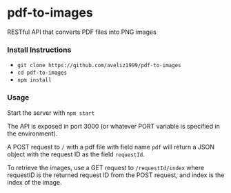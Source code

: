 # pdf-to-images
RESTful API that converts PDF files into PNG images

### Install Instructions
* `git clone https://github.com/aveliz1999/pdf-to-images`
* `cd pdf-to-images`
* `npm install`

### Usage
Start the server with `npm start`

The API is exposed in port 3000 (or whatever PORT variable is specified in the environment).

A POST request to `/` with a pdf file with field name `pdf` will return a JSON object with the request ID as the field `requestId`.

To retrieve the images, use a GET request to `/requestId/index` where requestID is the returned request ID from the POST request, and index is the index of the image.